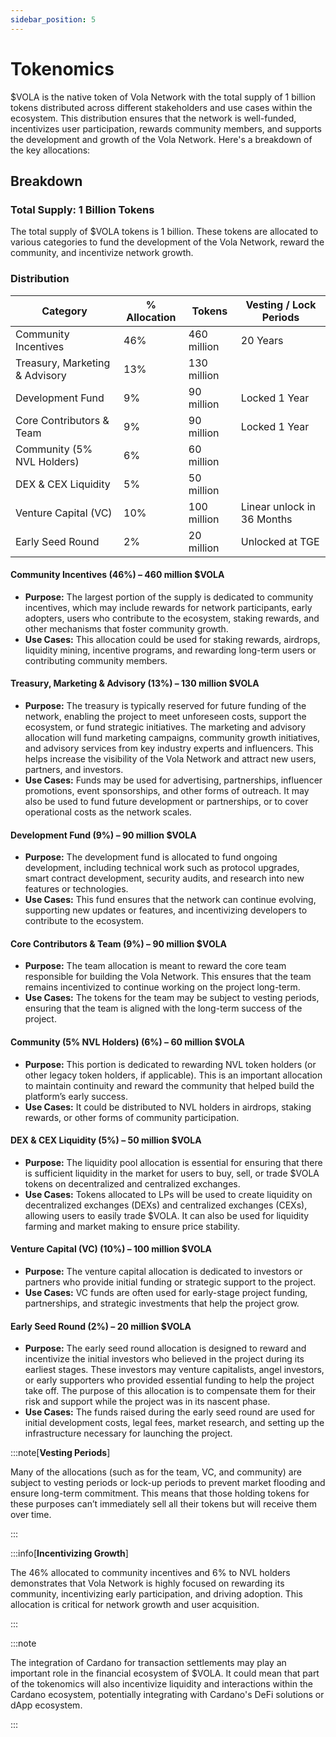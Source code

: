 ```yaml
---
sidebar_position: 5
---
```


# Tokenomics

\$VOLA is the native token of Vola Network with the total supply of 1 billion tokens distributed across different stakeholders and use cases within the ecosystem. This distribution ensures that the network is well-funded, incentivizes user participation, rewards community members, and supports the development and growth of the Vola Network. Here's a breakdown of the key allocations:

## Breakdown

### Total Supply: 1 Billion Tokens

The total supply of $VOLA tokens is 1 billion. These tokens are allocated to various categories to fund the development of the Vola Network, reward the community, and incentivize network growth.

### Distribution

| Category                       | % Allocation | Tokens      | Vesting / Lock Periods     |
| ------------------------------ | ------------ | ----------- | -------------------------- |
| Community Incentives           | 46%          | 460 million | 20 Years                   |
| Treasury, Marketing & Advisory | 13%          | 130 million |                            |
| Development Fund               | 9%           | 90 million  | Locked 1 Year              |
| Core Contributors & Team       | 9%           | 90 million  | Locked 1 Year              |
| Community (5% NVL Holders)     | 6%           | 60 million  |                            |
| DEX & CEX Liquidity            | 5%           | 50 million  |                            |
| Venture Capital (VC)           | 10%          | 100 million | Linear unlock in 36 Months |
| Early Seed Round               | 2%           | 20 million  | Unlocked at TGE            |

#### Community Incentives (46%) – 460 million $VOLA

- **Purpose:** The largest portion of the supply is dedicated to community incentives, which may include rewards for network participants, early adopters, users who contribute to the ecosystem, staking rewards, and other mechanisms that foster community growth.
- **Use Cases:** This allocation could be used for staking rewards, airdrops, liquidity mining, incentive programs, and rewarding long-term users or contributing community members.

#### Treasury, Marketing & Advisory (13%) – 130 million $VOLA

- **Purpose:** The treasury is typically reserved for future funding of the network, enabling the project to meet unforeseen costs, support the ecosystem, or fund strategic initiatives. The marketing and advisory allocation will fund marketing campaigns, community growth initiatives, and advisory services from key industry experts and influencers. This helps increase the visibility of the Vola Network and attract new users, partners, and investors.
- **Use Cases:** Funds may be used for advertising, partnerships, influencer promotions, event sponsorships, and other forms of outreach. It may also be used to fund future development or partnerships, or to cover operational costs as the network scales.

#### Development Fund (9%) – 90 million $VOLA

- **Purpose:** The development fund is allocated to fund ongoing development, including technical work such as protocol upgrades, smart contract development, security audits, and research into new features or technologies.
- **Use Cases:** This fund ensures that the network can continue evolving, supporting new updates or features, and incentivizing developers to contribute to the ecosystem.

#### Core Contributors & Team (9%) – 90 million $VOLA

- **Purpose:** The team allocation is meant to reward the core team responsible for building the Vola Network. This ensures that the team remains incentivized to continue working on the project long-term.
- **Use Cases:** The tokens for the team may be subject to vesting periods, ensuring that the team is aligned with the long-term success of the project.

#### Community (5% NVL Holders) (6%) – 60 million $VOLA

- **Purpose:** This portion is dedicated to rewarding NVL token holders (or other legacy token holders, if applicable). This is an important allocation to maintain continuity and reward the community that helped build the platform’s early success.
- **Use Cases:** It could be distributed to NVL holders in airdrops, staking rewards, or other forms of community participation.

#### DEX & CEX Liquidity (5%) – 50 million $VOLA

- **Purpose:** The liquidity pool allocation is essential for ensuring that there is sufficient liquidity in the market for users to buy, sell, or trade $VOLA tokens on decentralized and centralized exchanges.
- **Use Cases:** Tokens allocated to LPs will be used to create liquidity on decentralized exchanges (DEXs) and centralized exchanges (CEXs), allowing users to easily trade $VOLA. It can also be used for liquidity farming and market making to ensure price stability.

#### Venture Capital (VC) (10%) – 100 million $VOLA

- **Purpose:** The venture capital allocation is dedicated to investors or partners who provide initial funding or strategic support to the project.
- **Use Cases:** VC funds are often used for early-stage project funding, partnerships, and strategic investments that help the project grow.

#### Early Seed Round (2%) – 20 million $VOLA

- **Purpose:** The early seed round allocation is designed to reward and incentivize the initial investors who believed in the project during its earliest stages. These investors may venture capitalists, angel investors, or early supporters who provided essential funding to help the project take off. The purpose of this allocation is to compensate them for their risk and support while the project was in its nascent phase.
- **Use Cases:** The funds raised during the early seed round are used for initial development costs, legal fees, market research, and setting up the infrastructure necessary for launching the project.

:::note[**Vesting Periods**]

Many of the allocations (such as for the team, VC, and community) are subject to vesting periods or lock-up periods to prevent market flooding and ensure long-term commitment. This means that those holding tokens for these purposes can’t immediately sell all their tokens but will receive them over time.

:::

:::info[**Incentivizing Growth**]

The 46% allocated to community incentives and 6% to NVL holders demonstrates that Vola Network is highly focused on rewarding its community, incentivizing early participation, and driving adoption. This allocation is critical for network growth and user acquisition.

:::

:::note

The integration of Cardano for transaction settlements may play an important role in the financial ecosystem of $VOLA. It could mean that part of the tokenomics will also incentivize liquidity and interactions within the Cardano ecosystem, potentially integrating with Cardano's DeFi solutions or dApp ecosystem.

:::
